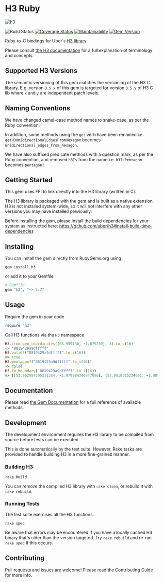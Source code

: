 # H3 Ruby

![h3](https://user-images.githubusercontent.com/98526/50283275-48177300-044d-11e9-8337-eba8d3cc88a2.png)

![Build Status](https://github.com/StuartApp/h3_ruby/actions/workflows/ruby_ci/badge.svg) [![Coverage Status](https://coveralls.io/repos/github/StuartApp/h3_ruby/badge.svg?branch=master)](https://coveralls.io/github/StuartApp/h3_ruby?branch=master) [![Maintainability](https://api.codeclimate.com/v1/badges/74a47e7fa516588ab545/maintainability)](https://codeclimate.com/repos/5ca38395a86379029800281f/maintainability) [![Gem Version](https://badge.fury.io/rb/h3.svg)](https://badge.fury.io/rb/h3)

Ruby-to-C bindings for Uber's [H3 library](https://uber.github.io/h3/).

Please consult [the H3 documentation](https://uber.github.io/h3/#/documentation/overview/introduction) for a full explanation of terminology and concepts.

## Supported H3 Versions

The semantic versioning of this gem matches the versioning of the H3 C library. E.g. version `3.5.x` of this gem is targeted for version `3.5.y` of H3 C lib where `x` and `y` are independent patch levels.

## Naming Conventions

We have changed camel-case method names to snake-case, as per the Ruby convention.

In addition, some methods using the `get` verb have been renamed i.e. `getH3UnidirectionalEdgesFromHexagon` becomes `unidirectional_edges_from_hexagon`.

We have also suffixed predicate methods with a question mark, as per the Ruby convention, and removed `h3Is` from the name i.e. `h3IsPentagon` becomes `pentagon?`

## Getting Started

This gem uses FFI to link directly into the H3 library (written in C).

The H3 library is packaged with the gem and is built as a native extension. H3 is not installed system-wide, so it will not interfere with any other versions you may have installed previously.

Before installing the gem, please install the build dependencies for your system as instructed here: https://github.com/uber/h3#install-build-time-dependencies

## Installing

You can install the gem directly from RubyGems.org using

    gem install h3

or add it to your Gemfile

```ruby
# Gemfile
gem "h3", "~> 3.7"
```

## Usage

Require the gem in your code

```ruby
require "h3"
```

Call H3 functions via the `H3` namespace

```ruby
H3.from_geo_coordinates([53.959130, -1.079230], 8).to_s(16)
=> "8819429a9dfffff"
H3.valid?("8819429a9dfffff".to_i(16))
=> true
H3.pentagon?("8819429a9dfffff".to_i(16))
=> false
H3.to_boundary("8819429a9dfffff".to_i(16))
=> [[53.962987505331384, -1.079984346847996], [53.9618315234061, -1.0870313428985856], [53.95744798515881, -1.0882421079017874], [53.95422067486053, -1.082406760751464], [53.955376670617454, -1.0753609232787642], [53.95975996282198, -1.074149274503605]]
```

## Documentation

Please read [the Gem Documentation](https://www.rubydoc.info/github/StuartApp/h3_ruby/H3) for a full reference of available methods.

## Development

The development environment requires the H3 library to be compiled from source before tests can be executed.

This is done automatically by the test suite. However, Rake tasks are provided to handle building H3 in a more fine-grained manner.

### Building H3

    rake build

You can remove the compiled H3 library with `rake clean`, or rebuild it with `rake rebuild`.

### Running Tests

The test suite exercises all the H3 functions.

    rake spec

Be aware that errors may be encountered if you have a locally cached H3 binary that's older than the version targeted. Try `rake rebuild` and re-run `rake spec` if this occurs.

## Contributing

Pull requests and issues are welcome! Please read [the Contributing Guide](./CONTRIBUTING.md) for more info.

